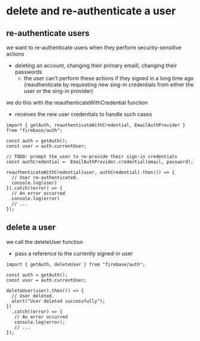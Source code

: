 # delete and re-authenticate a user

## re-authenticate users
we want to re-authenticate users when they perform security-sensitive actions
- deleting an account, changing their primary emaill, changing their passwords
    - the user can’t perform these actions if they signed in a long time ago (reauthenticate by requesting new sing-in credentials from either the user or the sing-in provider)

we do this with the reauthenticateWithCredential function
- receives the new user credentials to handle such cases

```
import { getAuth, reauthenticateWithCredential, EmailAuthProvider } from "firebase/auth";

const auth = getAuth();
const user = auth.currentUser;

// TODO: prompt the user to re-provide their sign-in credentials
const authCredential =  EmailAuthProvider.credential(email, password);

reauthenticateWithCredential(user, authCredential).then(() => {
  // User re-authenticated.
  console.log(user)
}).catch((error) => {
  // An error occurred
  console.log(error)
  // ...
});
```

## delete a user
we call the deleteUser function 
- pass a reference to the currently signed-in user

```
import { getAuth, deleteUser } from "firebase/auth";

const auth = getAuth();
const user = auth.currentUser;

deleteUser(user).then(() => {
  // User deleted.
  alert("User deleted successfully");
})
  .catch((error) => {
   // An error occurred
   console.log(error);
   // ...
});
```